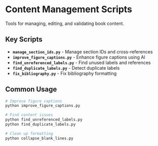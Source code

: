 # Content Management Scripts

Tools for managing, editing, and validating book content.

## Key Scripts

- **`manage_section_ids.py`** - Manage section IDs and cross-references
- **`improve_figure_captions.py`** - Enhance figure captions using AI
- **`find_unreferenced_labels.py`** - Find unused labels and references
- **`find_duplicate_labels.py`** - Detect duplicate labels
- **`fix_bibliography.py`** - Fix bibliography formatting

## Common Usage

```bash
# Improve figure captions
python improve_figure_captions.py

# Find content issues
python find_unreferenced_labels.py
python find_duplicate_labels.py

# Clean up formatting
python collapse_blank_lines.py
``` 
